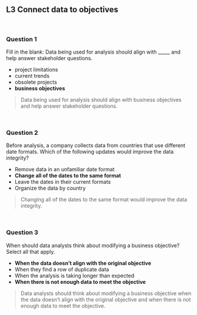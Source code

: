 ## L3 Connect data to objectives

&nbsp;

### Question 1

Fill in the blank: Data being used for analysis should align with _____ and help answer stakeholder questions.

* project limitations 
* current trends 
* obsolete projects
* **business objectives**

> Data being used for analysis should align with business objectives and help answer stakeholder questions.

&nbsp;

### Question 2

Before analysis, a company collects data from countries that use different date formats. Which of the following updates would improve the data integrity?

* Remove data in an unfamiliar date format 
* **Change all of the dates to the same format**
* Leave the dates in their current formats 
* Organize the data by country 

> Changing all of the dates to the same format would improve the data integrity.

&nbsp;

### Question 3

When should data analysts think about modifying a business objective? Select all that apply.

* **When the data doesn’t align with the original objective**
* When they find a row of duplicate data
* When the analysis is taking longer than expected
* **When there is not enough data to meet the objective**

> Data analysts should think about modifying a business objective when the data doesn’t align with the original objective and when there is not enough data to meet the objective.